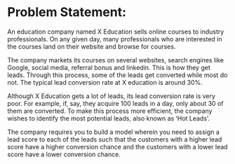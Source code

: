 # Problem Statement:

An education company named X Education sells online courses to industry professionals. On any given day, many professionals who are interested in the courses land on their website and browse for courses. 

The company markets its courses on several websites, search engines like Google, social media, referral bonus and linkedin. This is how they get leads. Through this process, some of the leads get converted while most do not. The typical lead conversion rate at X education is around 30%. 

Although X Education gets a lot of leads, its lead conversion rate is very poor. For example, if, say, they acquire 100 leads in a day, only about 30 of them are converted. To make this process more efficient, the company wishes to identify the most potential leads, also known as ‘Hot Leads’.

The company requires you to build a model wherein you need to assign a lead score to each of the leads such that the customers with a higher lead score have a higher conversion chance and the customers with a lower lead score have a lower conversion chance. 

